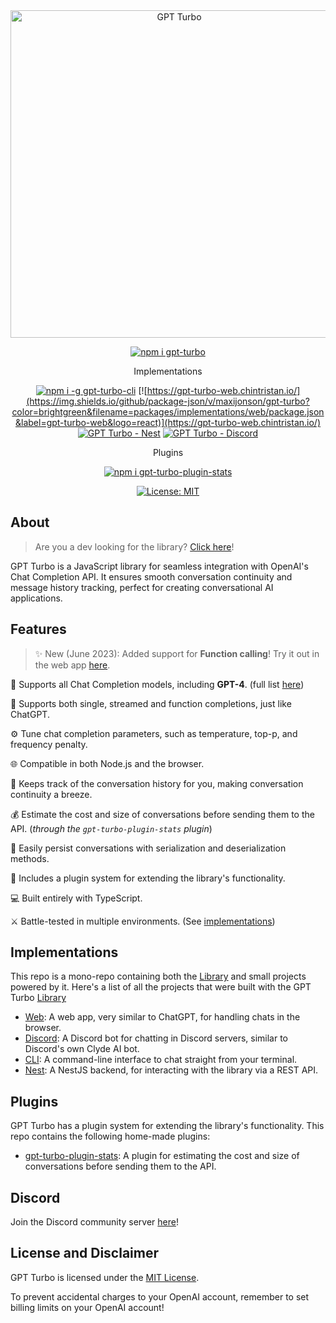 <div align="center">
  <img src="./logo/logo-inline-transparent.png" alt="GPT Turbo" width="524" />

  [![npm i gpt-turbo](https://img.shields.io/npm/v/gpt-turbo?color=brightgreen&label=gpt-turbo&logo=npm)](https://www.npmjs.com/package/gpt-turbo)

  Implementations
  
  [![npm i -g gpt-turbo-cli](https://img.shields.io/npm/v/gpt-turbo-cli?color=brightgreen&label=gpt-turbo-cli&logo=windowsterminal&logoColor=white)](https://www.npmjs.com/package/gpt-turbo-cli)
  [![https://gpt-turbo-web.chintristan.io/](https://img.shields.io/github/package-json/v/maxijonson/gpt-turbo?color=brightgreen&filename=packages/implementations/web/package.json&label=gpt-turbo-web&logo=react)](https://gpt-turbo-web.chintristan.io/)
  [![GPT Turbo - Nest](https://img.shields.io/github/package-json/v/maxijonson/gpt-turbo?color=brightgreen&filename=packages/implementations/nest/package.json&label=gpt-turbo-nest&logo=nestjs)](https://github.com/maxijonson/gpt-turbo/tree/develop/packages/implementations/nest)
  [![GPT Turbo - Discord](https://img.shields.io/github/package-json/v/maxijonson/gpt-turbo?color=brightgreen&filename=packages/implementations/discord/package.json&label=gpt-turbo-discord&logo=discord)](https://discord.gg/Aa77KCmwRx)

  Plugins

  [![npm i gpt-turbo-plugin-stats](https://img.shields.io/npm/v/gpt-turbo-plugin-stats?color=brightgreen&label=gpt-turbo-plugin-stats&logo=npm)](https://www.npmjs.com/package/gpt-turbo-plugin-stats)

  [![License: MIT](https://img.shields.io/badge/License-MIT-yellow.svg)](https://opensource.org/licenses/MIT)
</div>

## About

> Are you a dev looking for the library? [Click here](./packages/lib/)!

GPT Turbo is a JavaScript library for seamless integration with OpenAI's Chat Completion API. It ensures smooth conversation continuity and message history tracking, perfect for creating conversational AI applications.

## Features

> ✨ New (June 2023): Added support for **Function calling**! Try it out in the web app [here](https://gpt-turbo-web.chintristan.io/functions/create).

🤖 Supports all Chat Completion models, including **GPT-4**. (full list [here](https://platform.openai.com/docs/models/model-endpoint-compatibility))

💬 Supports both single, streamed and function completions, just like ChatGPT.

⚙ Tune chat completion parameters, such as temperature, top-p, and frequency penalty.

🌐 Compatible in both Node.js and the browser.

📜 Keeps track of the conversation history for you, making conversation continuity a breeze.

💰 Estimate the cost and size of conversations before sending them to the API. (*through the `gpt-turbo-plugin-stats` plugin*)

💾 Easily persist conversations with serialization and deserialization methods.

🔌 Includes a plugin system for extending the library's functionality.

💻 Built entirely with TypeScript.

⚔️ Battle-tested in multiple environments. (See [implementations](#implementations))

## Implementations

This repo is a mono-repo containing both the [Library](./packages/lib/) and small projects powered by it. Here's a list of all the projects that were built with the GPT Turbo [Library](./packages/lib/)

- [Web](./packages/implementations/web/): A web app, very similar to ChatGPT, for handling chats in the browser.
- [Discord](./packages/implementations/discord/): A Discord bot for chatting in Discord servers, similar to Discord's own Clyde AI bot.
- [CLI](./packages/implementations/cli/): A command-line interface to chat straight from your terminal.
- [Nest](./packages/implementations/nest/): A NestJS backend, for interacting with the library via a REST API.

## Plugins

GPT Turbo has a plugin system for extending the library's functionality. This repo contains the following home-made plugins:

- [gpt-turbo-plugin-stats](./packages/plugins/gpt-turbo-plugin-stats/): A plugin for estimating the cost and size of conversations before sending them to the API.

## Discord

Join the Discord community server [here](https://discord.gg/Aa77KCmwRx)!

## License and Disclaimer

GPT Turbo is licensed under the [MIT License](./LICENSE). 

To prevent accidental charges to your OpenAI account, remember to set billing limits on your OpenAI account!